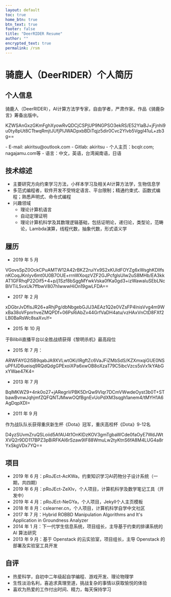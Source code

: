 ```yaml
---
layout: default
toc: true
home_btn: true
btn_text: true
footer: false
title: "DeerRIDER Resume"
author: ""
encrypted_text: true
permalink: /rsm
---
```

# 骑鹿人（DeerRIDER）个人简历

## 个人信息

骑鹿人（DeerRIDER），AI计算方法学专家，自由学者，严肃作家。作品《骑鹿杂言》筹备出版中。
<p class="encrypted">KZWSAnGxzGKmFghXyowRvQDCjCSPjUP9NGPSO3ekRS/E52YlaBJ+jFjnhi9u0ty8pUt8CTtwqRmjtJUfjPlJWADpxbBDiTqjz5dir0Cvc2YIvb5VggI41uL+zb3g==</p>
- E-mail: akiritsu@outlook.com
- Gitlab: akiritsu
- 个人主页：bcqlr.com; nagajamu.com等
- 语言：中文，英语，台湾闽南语，日语

## 技术综述
- 主要研究方向约束学习方法，小样本学习及相关AI计算方法学，生物信息学
- 多范式编程者，软件开发不受特定语言、平台限制；精通约束式、函数式编程；熟悉声明式、命令式编程
- 兴趣领域
  - 理论计算机语言
  - 自动定理证明
  - 理论计算机科学及其数理逻辑基础，包括证明论，递归论，类型论，范畴论，Lambda演算，线程代数，抽象代数，形式语义学

## 履历
- 2019 年 5 月

<p class="encrypted">VGovsSpZ0OckCPuAMTW12A42rBKZ2ruiYx9S2xKUldFOYZg6xWsghKDllfsnKCoqJKnIyv6mt0U0B7OUE+rrnWXoqzVZF2GJPcfglsUIw2uS8MHb/EA3kkAT1GFRhqP22Oif5+4+p/j1Szf8bSggMYwkVska0fKa0gd3+izWawaluSEbLNcBlVTiL5vxUk7ffbwV807hIwwwHiOn19gwLFDA==</p>

- 2017 年 2 月
<p class="encrypted">xDGbrJvDfIsJR26+aRhjPg/dbNbgebGJlJ3AEAz1Q2e0VZsFP4lnisVvg4m9WxBa38oVFpnrhveZMQPDf+06PsRiAbZv44GrfVaDH4atu/vzHAxVnCtD8FXf2LB0BaRsWc8saXvuY=</p>

- 2015 年 10 月 

于Bilibili直播平台以全胜战绩获得《黎明杀机》最高段位

- 2015 年 7 月：
<p class="encrypted">ARWFAYG2l5B9qabJA9XVLwtOKi/IRgftZc6VaJFiZMbSdS/KZXmxqiGUE0NSuPFfJD6ueisq9RQdQdgGPExoiXPa6xwOB8oXzaT79C5ibcVzcs5sVx1kYAbGxYWae47K4=</p>

- 2013 年 7 月   
<p class="encrypted">BqlMKWZ9+4nk0o27+jARegnVPBK5DrQw9Vlqr7DCmVWwdeOyst3b0T+STbawBvnwJqhjmfZQFQNTJMwwOQfBgnEvUoPdXM3sqgh1anem4/tMYH1A6AgDqpXDI=</p>

- 2011 年 9 月

作为战队队长获得重庆新生杯《Dota》冠军，重庆高校杯《Dota》9-12名

<p class="encrypted">D4yzSUvmZruQSLoiid5AfAU4t1OnKlDzKOV3gmTgbaWCde0faOyE7WdJWtXVQ2r9DD117BPZ3pBiRFKAI6rSzaw9IF88WmuLw2tyKtnS6fA8M4LUG4a8rYxSkgVDx7YQ==</p>

## 项目

- 2019 年 6 月：pRoJEct-AcKWa，约束知识学习AI药物分子设计系统（一期，共四期）
- 2019 年 6 月：pRoJEct-ZeXIv，个人项目，计算机科学及数学笔记工具（开发中）
- 2019 年 4 月：pRoJEct-NeGYa，个人项目，Jekyll个人主页模板
- 2018 年 8 月：cslearner.cn，个人项目，计算机科学自学中文社区
- 2017 年 7 月：Hybrid ROBBD Manipulation Algorithms and It's Application in Groundness Analyzer
- 2014 年 1 月：下一代学生信息系统，项目组长，主导基于约束的排课系统的 AI 算法研究
- 2013 年 9 月：基于 Openstack 的云实验室，项目组长，主导 Openstack 的部署及实验室工具开发

## 自评

- 热爱科学，自初中二年级起自学编程、游戏开发、理论物理学
- 生性淡泊名利，喜追求真理至道，挑战复杂的事情以获取愉悦的体验
- 喜欢为热爱的工作付出时间、精力，每天保持学习